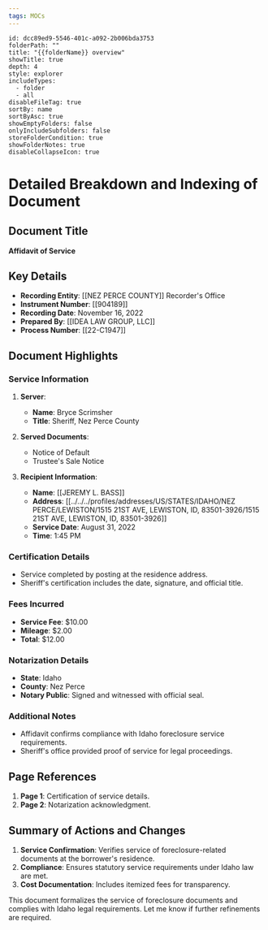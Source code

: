 ```yaml
---
tags: MOCs
---
```

```folder-overview
id: dcc89ed9-5546-401c-a092-2b006bda3753
folderPath: ""
title: "{{folderName}} overview"
showTitle: true
depth: 4
style: explorer
includeTypes:
  - folder
  - all
disableFileTag: true
sortBy: name
sortByAsc: true
showEmptyFolders: false
onlyIncludeSubfolders: false
storeFolderCondition: true
showFolderNotes: true
disableCollapseIcon: true
```

# Detailed Breakdown and Indexing of Document

## Document Title
**Affidavit of Service**

## Key Details
- **Recording Entity**: [[NEZ PERCE COUNTY]] Recorder's Office
- **Instrument Number**: [[904189]]
- **Recording Date**: November 16, 2022
- **Prepared By**: [[IDEA LAW GROUP, LLC]]
- **Process Number**: [[22-C1947]]

## Document Highlights

### Service Information
1. **Server**:
   - **Name**: Bryce Scrimsher
   - **Title**: Sheriff, Nez Perce County

2. **Served Documents**:
   - Notice of Default
   - Trustee's Sale Notice

3. **Recipient Information**:
   - **Name**: [[JEREMY L. BASS]]
   - **Address**: [[../../../profiles/addresses/US/STATES/IDAHO/NEZ PERCE/LEWISTON/1515 21ST AVE, LEWISTON, ID, 83501-3926/1515 21ST AVE, LEWISTON, ID, 83501-3926]]
   - **Service Date**: August 31, 2022
   - **Time**: 1:45 PM

### Certification Details
- Service completed by posting at the residence address.
- Sheriff's certification includes the date, signature, and official title.

### Fees Incurred
- **Service Fee**: $10.00
- **Mileage**: $2.00
- **Total**: $12.00

### Notarization Details
- **State**: Idaho
- **County**: Nez Perce
- **Notary Public**: Signed and witnessed with official seal.

### Additional Notes
- Affidavit confirms compliance with Idaho foreclosure service requirements.
- Sheriff's office provided proof of service for legal proceedings.

## Page References
1. **Page 1**: Certification of service details.
2. **Page 2**: Notarization acknowledgment.

## Summary of Actions and Changes
1. **Service Confirmation**: Verifies service of foreclosure-related documents at the borrower's residence.
2. **Compliance**: Ensures statutory service requirements under Idaho law are met.
3. **Cost Documentation**: Includes itemized fees for transparency.

This document formalizes the service of foreclosure documents and complies with Idaho legal requirements. Let me know if further refinements are required.